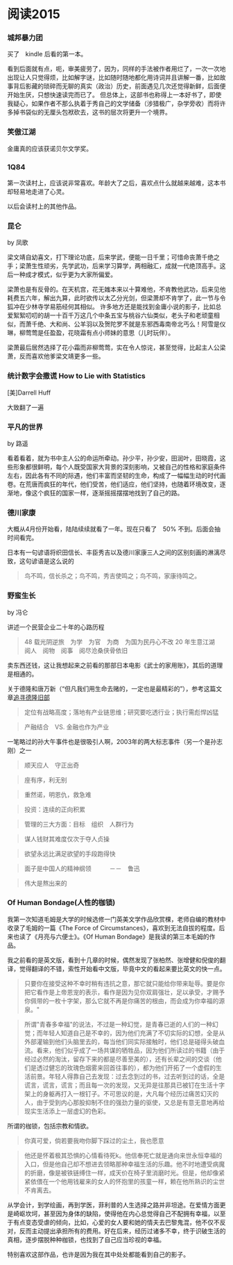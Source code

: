 # 阅读2015

### 城邦暴力团

买了　kindle 后看的第一本。

看到后面就有点，呃，审美疲劳了，因为，同样的手法被作者用烂了，一次一次地出现让人只觉得烦，比如解字谜，比如随时随地都化用诗词并且讲解一番，比如故事背后影藏的琐碎而无聊的真实（政治）历史，前面遇见几次还觉得新鲜，后面便开始生厌，只想快速读完而已了。
但总体上，这部书也称得上一本好书了，即使我疑心，如果作者不那么执着于秀自己的文学储备（涉猎极广，杂学旁收）而将许多掉书袋似的无厘头包袱砍去，这书的层次将更升一个境界。

### 笑傲江湖

金庸真的应该获诺贝尔文学奖。

### 1Q84

第一次读村上，应该说非常喜欢。年龄大了之后，喜欢点什么就越来越难，这本书却轻易地走进了心灵。

以后会读村上的其他作品。

### 昆仑
by 凤歌

梁文靖自幼喜文，打下理论功底，后来学武，便能一日千里；可惜命丧萧千绝之手；梁萧生性顽劣，先学武功，后来学习算学，两相融汇，成就一代绝顶高手。这后一种成才模式，似乎更为大家所偏爱。

梁萧也是有反骨的。在天机宫，花无媸本来以十算难他，不肯教他武功，后来见他耗费五六年，解出九算，此时欲传以太乙分光剑，但梁萧却不肯学了，此一节与令狐冲在少林寺学易筋经何其相似。
许多地方还是能找到金庸小说的影子，比如总爱絮絮叨叨的胡一十百千万这几个中条五宝与桃谷六仙类似，老头子和老顽童相似，而萧千绝、大和尚、公羊羽以及贺陀罗不就是东邪西毒南帝北丐么！阿雪是仪琳，柳莺莺是任盈盈，花晓霜有点小师妹的意思（儿时玩伴）。

梁萧最后居然选择了花小霜而非柳莺莺，实在令人惊诧，甚至觉得，比起主人公梁萧，反而喜欢他爹梁文靖更多一些。




### 统计数字会撒谎 How to Lie with Statistics
[美]Darrell Huff

大致翻了一遍



### 平凡的世界
by 路遥

看着看着，就为书中主人公的命运所牵动。孙少平，孙少安，田润叶，田晓霞，这些形象都很鲜明，每个人既受国家大背景的深刻影响，又被自己的性格和家庭条件左右，因此各有不同的际遇，他们丰富而坚韧的生命，构成了一幅幅生动的时代画卷。在荒唐而疯狂的年代，他们受苦，他们适应，他们坚持，也随着环境改变，逐渐地，像这个疯狂的国家一样，逐渐摇摇摆摆地找到了自己的路。



### 德川家康

大概从4月份开始看，陆陆续续就看了一年。现在只看了　50% 不到。后面会抽时间看完。

日本有一句谚语将织田信长、丰臣秀吉以及德川家康三人之间的区别刻画的淋漓尽致，这句谚语是这么说的
>鸟不鸣，信长杀之；鸟不鸣，秀吉使鸣之；鸟不鸣，家康待鸣之。



### 野蛮生长
by 冯仑

讲述一个民营企业二十年的心路历程

>48 载光阴逆旅　为学　为官　为商　为国为民丹心不改
20 年生意江湖　阅人　阅物　阅事　阅尽沧桑侠骨依旧

卖东西还钱，这让我想起来之前看的那部日本电影《武士的家用账》，其后的道理是相通的。

关于德隆和唐万新（“但凡我们用生命去赌的，一定也是最精彩的”），参考这篇文章[追寻德隆旧部](http://www.tuiwen.org/article/75501760493/)

>定位有战略高度；落地有产业链思维；研究要吃透行业；执行需彪悍凶猛

>产融结合　VS. 金融也作为产业

一笔略过的孙大午事件也是很吸引人啊，2003年的两大标志事件（另一个是孙志刚）之一

>顺天应人　守正出奇

>座有序，利无别

>重然诺，明恩仇，救急难

>投资：连续的正向积累

>管理的三大方面：目标　组织　人群行为

>谋人钱财其难度仅次于夺人贞操

>欲望永远比满足欲望的手段跑得快

>面子是中国人的精神纲领　　　－－　鲁迅


>伟大是熬出来的


### Of Human Bondage(人性的枷锁)

我第一次知道毛姆是大学的时候选修一门英美文学作品欣赏棵，老师自编的教材中收录了毛姆的一篇《The Force of Circumstances》，喜欢到无法自拔的程度。后来也读了《月亮与六便士》。《Of Human Bondage》是我读的第三本毛姆的作品。

我之前看的是英文版，看到十几章的时候，偶然发现了张柏然、张增健和倪俊的翻译，觉得翻译的不错，索性开始看中文版，毕竟中文的看起来要比英文的快一点。


>只要你在接受这种不幸时稍有违抗之意，那它就只能给你带来耻辱。要是你把它看作是上帝恩宠的表示，看作是因为见你双肩强壮，足以承受，才赐予你佩带的一枚十字架，那么它就不再是你痛苦的根由，而会成为你幸福的源泉。"

>所谓"青春多幸福"的说法，不过是一种幻觉，是青春已逝的人们的一种幻觉；而年轻人知道自己是不幸的，因为他们充满了不切实际的幻想，全是从外部灌输到他们头脑里去的，每当他们同实际接触时，他们总是碰得头破血流。看来，他们似乎成了一场共谋的牺牲品，因为他们所读过的书籍（由于经过必然的淘汰，留存下来的都是尽善至美的），还有长辈之间的交谈（他们是透过健忘的玫瑰色烟雾来回首往事的），都为他们开拓了一个虚假的生活前景。年轻人得靠自己去发现：过去念到过的书，过去听到过的话，全是谎言，谎言，谎言；而且每一次的发现，又无异是往那具已被钉在生活十字架上的身躯再打入一根钉子。不可思议的是，大凡每个经历过痛苦幻灭的人，由于受到内心那股抑制不住的强劲力量的驱使，又总是有意无意地再给现实生活添上一层虚幻的色彩。



所谓的枷锁，包括宗教和情欲。

>你真可爱，倘若要我吻你脚下踩过的尘土，我也愿意

>他还是怀着极其恐惧的心情看待死k。他信奉死亡就是通向来世永恒幸福的入口，但是他自己却不想进去领略那种幸福生活的乐趣。他不时地遭受病魔的折磨，像是被铁链缚住一样，成天价在椅子里消磨时光。但是，他却像紧紧依偎在一个他用钱雇来的女人的怀抱里的孩童一样，赖在他所熟识的尘世不肯离去。

从学会计，到学绘画，再到学医，菲利普的人生选择之路并非坦途。在爱情方面更是崎岖坎坷，甚至因为身体的缺陷，使得他在内心总觉得自己不配拥有幸福，以至于有点变态受虐的倾向，比如，心爱的女人要和她的情夫去巴黎鬼混，他不仅不反对，反而主动提出承担所有的费用。好在后来，经历过诸多不幸，终于识破生活的真相，逐步摆脱种种枷锁，也找到了自己应当珍视的幸福。

特别喜欢这部作品，也许是因为我在其中处处都能看到自己的影子。


